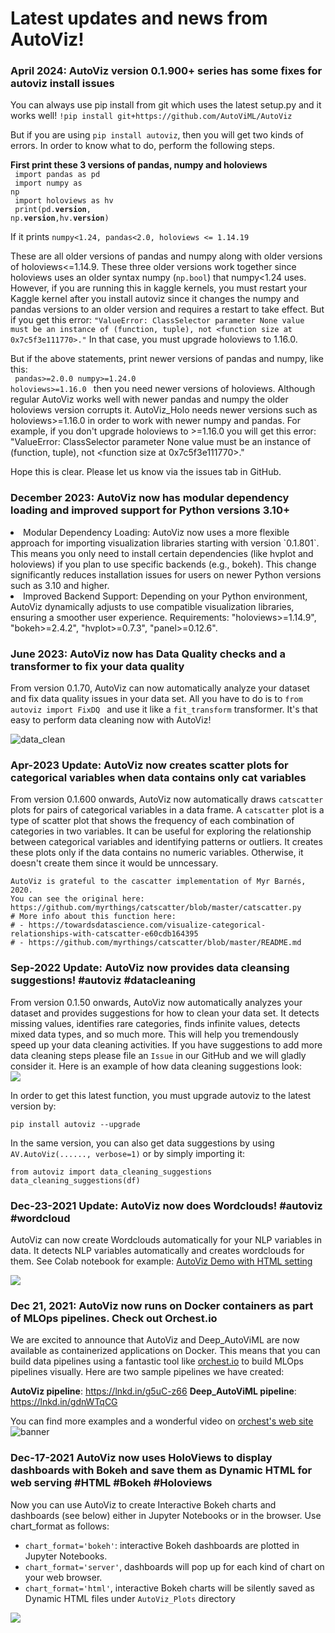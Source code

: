 # Latest updates and news from AutoViz!

### April 2024: AutoViz version 0.1.900+ series has some fixes for autoviz install issues
You can always use pip install from git which uses the latest setup.py and it works well!
`!pip install git+https://github.com/AutoViML/AutoViz`

But if you are using `pip install autoviz`, then you will get two kinds of errors. In order to know what to do, perform the following steps.

**First print these 3 versions of pandas, numpy and holoviews**<br>
<code>
import pandas as pd<br>
import numpy as np<br>
import holoviews as hv<br>
print(pd.__version__, np.__version__,hv.__version__)
</code>

If it prints 
`numpy<1.24, pandas<2.0, holoviews <= 1.14.19`

These are all older versions of pandas and numpy along with older versions of holoviews<=1.14.9. These three older versions work together since holoviews uses an older syntax numpy (`np.bool`) that numpy<1.24 uses. However, if you are running this in kaggle kernels, you must restart your Kaggle kernel after you install autoviz since it changes the numpy and pandas versions to an older version and requires a restart to take effect. But if you get this error: `"ValueError: ClassSelector parameter None value must be an instance of (function, tuple), not <function size at 0x7c5f3e111770>."` In that case, you must upgrade holoviews to 1.16.0.

But if the above statements, print newer versions of pandas and numpy, like this:<br>
<code>
pandas>=2.0.0 numpy>=1.24.0 holoviews>=1.16.0 
</code>
then you need newer versions of holoviews. Although regular AutoViz works well with newer pandas and numpy the older holoviews version corrupts it. AutoViz_Holo needs newer versions such as holoviews>=1.16.0 in order to work with newer numpy and pandas. For example, if you don't upgrade holoviews to >=1.16.0 you will get this error: "ValueError: ClassSelector parameter None value must be an instance of (function, tuple), not <function size at 0x7c5f3e111770>."

Hope this is clear. Please let us know via the issues tab in GitHub.

### December 2023: AutoViz now has modular dependency loading and improved support for Python versions 3.10+
<li>Modular Dependency Loading: AutoViz now uses a more flexible approach for importing visualization libraries starting with version `0.1.801`. This means you only need to install certain dependencies (like hvplot and holoviews) if you plan to use specific backends (e.g., bokeh). This change significantly reduces installation issues for users on newer Python versions such as 3.10 and higher.</li>

<li>Improved Backend Support: Depending on your Python environment, AutoViz dynamically adjusts to use compatible visualization libraries, ensuring a smoother user experience. Requirements:
        "holoviews>=1.14.9",
        "bokeh>=2.4.2",
        "hvplot>=0.7.3",
        "panel>=0.12.6".
</li>

### June 2023: AutoViz now has Data Quality checks and a transformer to fix your data quality
From version 0.1.70, AutoViz can now automatically analyze your dataset and fix data quality issues in your data set. All you have to do is to `from autoviz import FixDQ ` and use it like a `fit_transform` transformer. It's that easy to perform data cleaning now with AutoViz!

![data_clean](images/data_clean.png)

### Apr-2023 Update: AutoViz now creates scatter plots for categorical variables when data contains only cat variables
From version 0.1.600 onwards, AutoViz now automatically draws `catscatter` plots for pairs of categorical variables in a data frame. A `catscatter` plot is a type of scatter plot that shows the frequency of each combination of categories in two variables. It can be useful for exploring the relationship between categorical variables and identifying patterns or outliers. It creates these plots only if the data contains no numeric variables. Otherwise, it doesn't create them since it would be unncessary.

```
AutoViz is grateful to the cascatter implementation of Myr Barnés, 2020.
You can see the original here: https://github.com/myrthings/catscatter/blob/master/catscatter.py
# More info about this function here:
# - https://towardsdatascience.com/visualize-categorical-relationships-with-catscatter-e60cdb164395
# - https://github.com/myrthings/catscatter/blob/master/README.md
```

### Sep-2022 Update: AutoViz now provides data cleansing suggestions! #autoviz #datacleaning
From version 0.1.50 onwards, AutoViz now automatically analyzes your dataset and provides suggestions for how to clean your  data set. It detects missing values, identifies rare categories, finds infinite values, detects mixed data types, and so much more. This will help you tremendously speed up your data cleaning activities. If you have suggestions to add more data cleaning steps please file an `Issue` in our GitHub and we will gladly consider it. Here is an example of how data cleaning suggestions look:<br>
<img align="center" src="https://i.ibb.co/NKf1gdg/autoviz-data-cleaning.png">

In order to get this latest function, you must upgrade autoviz to the latest version by:
```
pip install autoviz --upgrade
```

In the same version, you can also get data suggestions by using `AV.AutoViz(......, verbose=1)` or by simply importing it:<br>

```
from autoviz import data_cleaning_suggestions
data_cleaning_suggestions(df)
```

### Dec-23-2021 Update: AutoViz now does Wordclouds! #autoviz #wordcloud
AutoViz can now create Wordclouds automatically for your NLP variables in data. It detects NLP variables automatically and creates wordclouds for them. See Colab notebook for example: [AutoViz Demo with HTML setting](https://colab.research.google.com/drive/1r5QqESRZDY98FFfDOgVtMAVA_oaGtqqx?usp=sharing)

<img align="center" src="https://i.postimg.cc/DyT466xP/wordclouds.png">

### Dec 21, 2021: AutoViz now runs on Docker containers as part of MLOps pipelines. Check out Orchest.io
We are excited to announce that AutoViz and Deep_AutoViML are now available as containerized applications on Docker. This means that you can build data pipelines using a fantastic tool like [orchest.io](orchest.io) to build MLOps pipelines visually. Here are two sample pipelines we have created:

<b>AutoViz pipeline</b>: https://lnkd.in/g5uC-z66
<b>Deep_AutoViML pipeline</b>: https://lnkd.in/gdnWTqCG

You can find more examples and a wonderful video on [orchest's web site](https://github.com/orchest/orchest-examples)
![banner](https://github.com/rsesha/autoviz_pipeline/blob/main/autoviz_orchest.png)

### Dec-17-2021 AutoViz now uses HoloViews to display dashboards with Bokeh and save them as Dynamic HTML for web serving #HTML #Bokeh #Holoviews
Now you can use AutoViz to create Interactive Bokeh charts and dashboards (see below) either in Jupyter Notebooks or in the browser. Use chart_format as follows:
- `chart_format='bokeh'`: interactive Bokeh dashboards are plotted in Jupyter Notebooks.
- `chart_format='server'`, dashboards will pop up for each kind of chart on your web browser.
- `chart_format='html'`, interactive Bokeh charts will be silently saved as Dynamic HTML files under `AutoViz_Plots` directory
<img align="center" src="https://i.postimg.cc/MTCZ6GzQ/Auto-Viz-HTML-dashboards.png" />